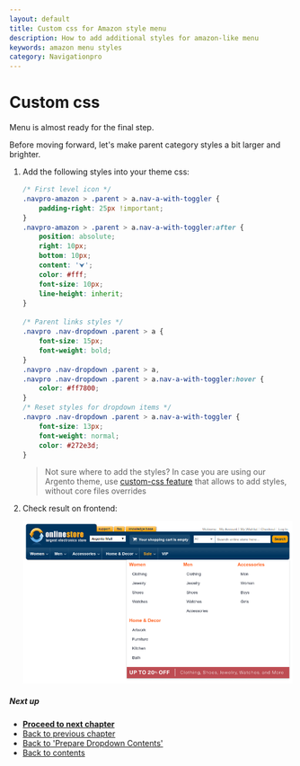 ```yaml
---
layout: default
title: Custom css for Amazon style menu
description: How to add additional styles for amazon-like menu
keywords: amazon menu styles
category: Navigationpro
---
```


# Custom css

Menu is almost ready for the final step.

Before moving forward, let's make parent category styles a bit larger and brighter.

 1. Add the following styles into your theme css:

    ```css
    /* First level icon */
    .navpro-amazon > .parent > a.nav-a-with-toggler {
        padding-right: 25px !important;
    }
    .navpro-amazon > .parent > a.nav-a-with-toggler:after {
        position: absolute;
        right: 10px;
        bottom: 10px;
        content: '⮟';
        color: #fff;
        font-size: 10px;
        line-height: inherit;
    }

    /* Parent links styles */
    .navpro .nav-dropdown .parent > a {
        font-size: 15px;
        font-weight: bold;
    }
    .navpro .nav-dropdown .parent > a,
    .navpro .nav-dropdown .parent > a.nav-a-with-toggler:hover {
        color: #ff7800;
    }
    /* Reset styles for dropdown items */
    .navpro .nav-dropdown .parent > a.nav-a-with-toggler {
        font-size: 13px;
        font-weight: normal;
        color: #272e3d;
    }
    ```

    > Not sure where to add the styles? In case you are using our Argento theme,
    > use [custom-css feature](/m1/argento/theme-customization/small-changes/#custom-styles-and-javascript)
    > that allows to add styles, without core files overrides

 2. Check result on frontend:

    ![Larger and brighter links](/images/m1/navigationpro/amazon/custom-css/frontend-sale-result.png)

##### Next up

  -  [**Proceed to next chapter**](../group-categories-into-single-dropdown/)
  -  [Back to previous chapter](../prepare-dropdown-contents/category-sale/)
  -  [Back to 'Prepare Dropdown Contents'](../prepare-dropdown-contents/)
  -  [Back to contents](../#contents)
